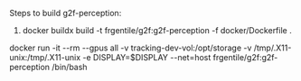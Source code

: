 Steps to build g2f-perception:

1. docker buildx build -t frgentile/g2f:g2f-perception -f docker/Dockerfile .

docker run -it --rm --gpus all -v tracking-dev-vol:/opt/storage -v /tmp/.X11-unix:/tmp/.X11-unix -e DISPLAY=$DISPLAY --net=host frgentile/g2f:g2f-perception /bin/bash

